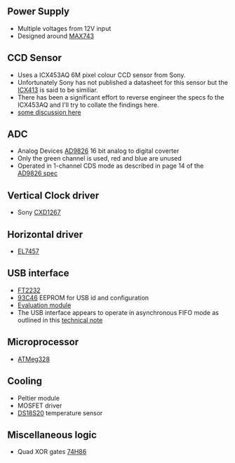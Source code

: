 

## Power Supply
* Multiple voltages from 12V input
* Designed around [MAX743](https://datasheets.maximintegrated.com/en/ds/MAX743.pdf)
## CCD Sensor
* Uses a ICX453AQ 6M pixel colour CCD sensor from Sony. 
* Unfortunately Sony has not published a datasheet for this sensor but the [ICX413](http://www.opticstar.com/Download/Astro/Doc/Imagers/CCD/Sony/ICX413AQ.pdf)
is said to be similiar.
* There has been a significant effort to reverse engineer the specs fo the ICX453AQ and I'll try to collate the findings here.
 * [some discussion here](https://www.cloudynights.com/topic/497530-diy-astro-ccd-16-bit-color-6mpx-camera/page-7)
## ADC
* Analog Devices [AD9826](https://www.analog.com/media/en/technical-documentation/data-sheets/AD9826.pdf) 16 bit analog to digital coverter
* Only the green channel is used, red and blue are unused
* Operated in 1-channel CDS mode as described in page 14 of 
the [AD9826 spec](https://www.analog.com/media/en/technical-documentation/data-sheets/AD9826.pdf)
## Vertical Clock driver
* Sony [CXD1267](http://pdf.dzsc.com/CXD/CXD1267AN.pdf)
## Horizontal driver
* [EL7457](https://www.renesas.com/us/en/products/amplifiers-buffers/all-amplifiers/powerfet-ccd-drivers/device/EL7457.html)
## USB interface
* [FT2232](https://au.mouser.com/datasheet/2/163/DS_FT2232H-1621240.pdf)
* [93C46](http://ww1.microchip.com/downloads/en/DeviceDoc/doc5140.pdf) EEPROM for USB id and configuration
* [Evaluation module](https://datasheet.octopart.com/FT232BL-REEL-FTDI-datasheet-7829588.pdf)
* The USB interface appears to operate in asynchronous FIFO mode as outlined in this 
[technical note](https://www.ftdichip.com/Support/Documents/TechnicalNotes/TN_167_FIFO_Basics.pdf)
## Microprocessor
* [ATMeg328](http://ww1.microchip.com/downloads/en/DeviceDoc/Atmel-7810-Automotive-Microcontrollers-ATmega328P_Datasheet.pdf)
## Cooling
* Peltier module 
* MOSFET driver
* [DS18S20](https://datasheets.maximintegrated.com/en/ds/DS18S20.pdf) temperature sensor
## Miscellaneous logic
* Quad XOR gates [74H86](74HC86.PDF)
